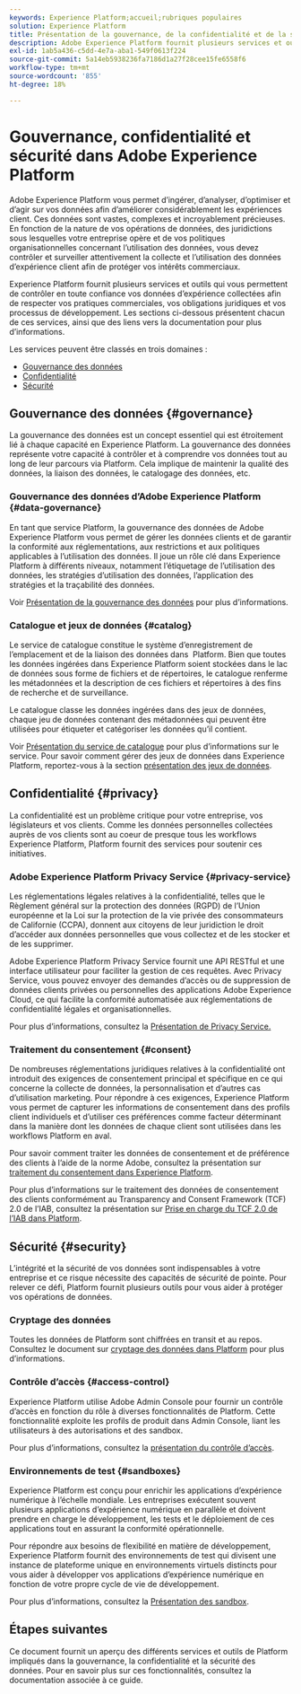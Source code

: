 ```yaml
---
keywords: Experience Platform;accueil;rubriques populaires
solution: Experience Platform
title: Présentation de la gouvernance, de la confidentialité et de la sécurité
description: Adobe Experience Platform fournit plusieurs services et outils qui vous permettent de contrôler en toute confiance vos données d’expérience collectées afin de respecter vos pratiques commerciales, vos obligations légales et votre processus de développement.
exl-id: 1ab5a436-c5dd-4e7a-aba1-549f0613f224
source-git-commit: 5a14eb5938236fa7186d1a27f28cee15fe6558f6
workflow-type: tm+mt
source-wordcount: '855'
ht-degree: 18%

---
```


# Gouvernance, confidentialité et sécurité dans Adobe Experience Platform

Adobe Experience Platform vous permet d’ingérer, d’analyser, d’optimiser et d’agir sur vos données afin d’améliorer considérablement les expériences client. Ces données sont vastes, complexes et incroyablement précieuses. En fonction de la nature de vos opérations de données, des juridictions sous lesquelles votre entreprise opère et de vos politiques organisationnelles concernant l’utilisation des données, vous devez contrôler et surveiller attentivement la collecte et l’utilisation des données d’expérience client afin de protéger vos intérêts commerciaux.

Experience Platform fournit plusieurs services et outils qui vous permettent de contrôler en toute confiance vos données d’expérience collectées afin de respecter vos pratiques commerciales, vos obligations juridiques et vos processus de développement. Les sections ci-dessous présentent chacun de ces services, ainsi que des liens vers la documentation pour plus d’informations.

Les services peuvent être classés en trois domaines :

* [Gouvernance des données](#governance)
* [Confidentialité   ](#privacy)
* [Sécurité](#security)

## Gouvernance des données {#governance}

La gouvernance des données est un concept essentiel qui est étroitement lié à chaque capacité en Experience Platform. La gouvernance des données représente votre capacité à contrôler et à comprendre vos données tout au long de leur parcours via Platform. Cela implique de maintenir la qualité des données, la liaison des données, le catalogage des données, etc.

### Gouvernance des données d’Adobe Experience Platform {#data-governance}

En tant que service Platform, la gouvernance des données de Adobe Experience Platform vous permet de gérer les données clients et de garantir la conformité aux réglementations, aux restrictions et aux politiques applicables à l’utilisation des données. Il joue un rôle clé dans Experience Platform à différents niveaux, notamment l’étiquetage de l’utilisation des données, les stratégies d’utilisation des données, l’application des stratégies et la traçabilité des données.

Voir [Présentation de la gouvernance des données](../../data-governance/home.md) pour plus d’informations.

### Catalogue et jeux de données {#catalog}

Le service de catalogue constitue le système d’enregistrement de l’emplacement et de la liaison des données dans  Platform. Bien que toutes les données ingérées dans Experience Platform soient stockées dans le lac de données sous forme de fichiers et de répertoires, le catalogue renferme les métadonnées et la description de ces fichiers et répertoires à des fins de recherche et de surveillance.

Le catalogue classe les données ingérées dans des jeux de données, chaque jeu de données contenant des métadonnées qui peuvent être utilisées pour étiqueter et catégoriser les données qu’il contient.

Voir [Présentation du service de catalogue](../../catalog/home.md) pour plus d’informations sur le service. Pour savoir comment gérer des jeux de données dans Experience Platform, reportez-vous à la section [présentation des jeux de données](../../catalog/datasets/overview.md).

## Confidentialité    {#privacy}

La confidentialité est un problème critique pour votre entreprise, vos législateurs et vos clients. Comme les données personnelles collectées auprès de vos clients sont au coeur de presque tous les workflows Experience Platform, Platform fournit des services pour soutenir ces initiatives.

### Adobe Experience Platform Privacy Service  {#privacy-service}

Les réglementations légales relatives à la confidentialité, telles que le Règlement général sur la protection des données (RGPD) de l’Union européenne et la Loi sur la protection de la vie privée des consommateurs de Californie (CCPA), donnent aux citoyens de leur juridiction le droit d’accéder aux données personnelles que vous collectez et de les stocker et de les supprimer.

Adobe Experience Platform Privacy Service fournit une API RESTful et une interface utilisateur pour faciliter la gestion de ces requêtes. Avec Privacy Service, vous pouvez envoyer des demandes d’accès ou de suppression de données clients privées ou personnelles des applications Adobe Experience Cloud, ce qui facilite la conformité automatisée aux réglementations de confidentialité légales et organisationnelles.

Pour plus d’informations, consultez la [Présentation de Privacy Service.](../../privacy-service/home.md)

### Traitement du consentement {#consent}

De nombreuses réglementations juridiques relatives à la confidentialité ont introduit des exigences de consentement principal et spécifique en ce qui concerne la collecte de données, la personnalisation et d’autres cas d’utilisation marketing. Pour répondre à ces exigences, Experience Platform vous permet de capturer les informations de consentement dans des profils client individuels et d’utiliser ces préférences comme facteur déterminant dans la manière dont les données de chaque client sont utilisées dans les workflows Platform en aval.

Pour savoir comment traiter les données de consentement et de préférence des clients à l’aide de la norme Adobe, consultez la présentation sur [traitement du consentement dans Experience Platform](./consent/adobe/overview.md).

Pour plus d’informations sur le traitement des données de consentement des clients conformément au Transparency and Consent Framework (TCF) 2.0 de l’IAB, consultez la présentation sur [Prise en charge du TCF 2.0 de l’IAB dans Platform](./consent/iab/overview.md).

## Sécurité {#security}

L’intégrité et la sécurité de vos données sont indispensables à votre entreprise et ce risque nécessite des capacités de sécurité de pointe. Pour relever ce défi, Platform fournit plusieurs outils pour vous aider à protéger vos opérations de données.

### Cryptage des données

Toutes les données de Platform sont chiffrées en transit et au repos. Consultez le document sur [cryptage des données dans Platform](./encryption.md) pour plus d’informations.

### Contrôle d’accès {#access-control}

Experience Platform utilise Adobe Admin Console pour fournir un contrôle d’accès en fonction du rôle à diverses fonctionnalités de Platform. Cette fonctionnalité exploite les profils de produit dans Admin Console, liant les utilisateurs à des autorisations et des sandbox.

Pour plus d’informations, consultez la [présentation du contrôle d’accès](../../access-control/home.md).

### Environnements de test {#sandboxes}

Experience Platform est conçu pour enrichir les applications d’expérience numérique à l’échelle mondiale. Les entreprises exécutent souvent plusieurs applications d’expérience numérique en parallèle et doivent prendre en charge le développement, les tests et le déploiement de ces applications tout en assurant la conformité opérationnelle.

Pour répondre aux besoins de flexibilité en matière de développement, Experience Platform fournit des environnements de test qui divisent une instance de plateforme unique en environnements virtuels distincts pour vous aider à développer vos applications d’expérience numérique en fonction de votre propre cycle de vie de développement.

Pour plus d’informations, consultez la [Présentation des sandbox](../../sandboxes/home.md).

## Étapes suivantes

Ce document fournit un aperçu des différents services et outils de Platform impliqués dans la gouvernance, la confidentialité et la sécurité des données. Pour en savoir plus sur ces fonctionnalités, consultez la documentation associée à ce guide.
